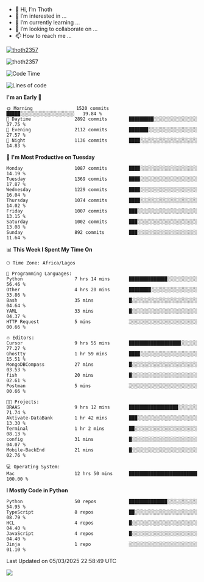 <!---
thoth2357/thoth2357 is a ✨ special ✨ repository because its `README.md` (this file) appears on your GitHub profile.
You can click the Preview link to take a look at your changes.
--->

- 👋 Hi, I’m Thoth
- 👀 I’m interested in ...
- 🌱 I’m currently learning ...
- 💞️ I’m looking to collaborate on ...
- 📫 How to reach me ...


<p align="left"> <a href="https://github.com/ryo-ma/github-profile-trophy"><img src="https://github-profile-trophy.vercel.app/?username=thoth2357&theme=gruvbox&no-bg=true&no-frame=false&title=MultiLanguage,Commits,Repositories,Stars,Followers,PullRequest,Reviews,Issues" alt="thoth2357" /></a> </p>

<p align="left"> <img src="https://komarev.com/ghpvc/?username=thoth2357&label=Profile%20views&color=0e75b6&style=flat" alt="thoth2357" /> </p>

<!--START_SECTION:waka-->
![Code Time](http://img.shields.io/badge/Code%20Time-3%2C280%20hrs%2052%20mins-blue)

![Lines of code](https://img.shields.io/badge/From%20Hello%20World%20I%27ve%20Written-30.9%20million%20lines%20of%20code-blue)

**I'm an Early 🐤** 

```text
🌞 Morning                1520 commits        █████░░░░░░░░░░░░░░░░░░░░   19.84 % 
🌆 Daytime                2892 commits        █████████░░░░░░░░░░░░░░░░   37.75 % 
🌃 Evening                2112 commits        ███████░░░░░░░░░░░░░░░░░░   27.57 % 
🌙 Night                  1136 commits        ████░░░░░░░░░░░░░░░░░░░░░   14.83 % 
```
📅 **I'm Most Productive on Tuesday** 

```text
Monday                   1087 commits        ████░░░░░░░░░░░░░░░░░░░░░   14.19 % 
Tuesday                  1369 commits        ████░░░░░░░░░░░░░░░░░░░░░   17.87 % 
Wednesday                1229 commits        ████░░░░░░░░░░░░░░░░░░░░░   16.04 % 
Thursday                 1074 commits        ████░░░░░░░░░░░░░░░░░░░░░   14.02 % 
Friday                   1007 commits        ███░░░░░░░░░░░░░░░░░░░░░░   13.15 % 
Saturday                 1002 commits        ███░░░░░░░░░░░░░░░░░░░░░░   13.08 % 
Sunday                   892 commits         ███░░░░░░░░░░░░░░░░░░░░░░   11.64 % 
```


📊 **This Week I Spent My Time On** 

```text
🕑︎ Time Zone: Africa/Lagos

💬 Programming Languages: 
Python                   7 hrs 14 mins       ██████████████░░░░░░░░░░░   56.46 % 
Other                    4 hrs 20 mins       ████████░░░░░░░░░░░░░░░░░   33.86 % 
Bash                     35 mins             █░░░░░░░░░░░░░░░░░░░░░░░░   04.64 % 
YAML                     33 mins             █░░░░░░░░░░░░░░░░░░░░░░░░   04.37 % 
HTTP Request             5 mins              ░░░░░░░░░░░░░░░░░░░░░░░░░   00.66 % 

🔥 Editors: 
Cursor                   9 hrs 55 mins       ███████████████████░░░░░░   77.27 % 
Ghostty                  1 hr 59 mins        ████░░░░░░░░░░░░░░░░░░░░░   15.51 % 
MongoDBCompass           27 mins             █░░░░░░░░░░░░░░░░░░░░░░░░   03.53 % 
fish                     20 mins             █░░░░░░░░░░░░░░░░░░░░░░░░   02.61 % 
Postman                  5 mins              ░░░░░░░░░░░░░░░░░░░░░░░░░   00.66 % 

🐱‍💻 Projects: 
BRAAS                    9 hrs 12 mins       ██████████████████░░░░░░░   71.74 % 
Aktivate-DataBank        1 hr 42 mins        ███░░░░░░░░░░░░░░░░░░░░░░   13.30 % 
Terminal                 1 hr 2 mins         ██░░░░░░░░░░░░░░░░░░░░░░░   08.13 % 
config                   31 mins             █░░░░░░░░░░░░░░░░░░░░░░░░   04.07 % 
Mobile-BackEnd           21 mins             █░░░░░░░░░░░░░░░░░░░░░░░░   02.76 % 

💻 Operating System: 
Mac                      12 hrs 50 mins      █████████████████████████   100.00 % 
```

**I Mostly Code in Python** 

```text
Python                   50 repos            ██████████████░░░░░░░░░░░   54.95 % 
TypeScript               8 repos             ██░░░░░░░░░░░░░░░░░░░░░░░   08.79 % 
HCL                      4 repos             █░░░░░░░░░░░░░░░░░░░░░░░░   04.40 % 
JavaScript               4 repos             █░░░░░░░░░░░░░░░░░░░░░░░░   04.40 % 
Jinja                    1 repo              ░░░░░░░░░░░░░░░░░░░░░░░░░   01.10 % 
```




 Last Updated on 05/03/2025 22:58:49 UTC
<!--END_SECTION:waka-->
<!--![](http://github-profile-summary-cards.vercel.app/api/cards/profile-details?username=thoth2357&theme=2077)

![](http://github-profile-summary-cards.vercel.app/api/cards/stats?username=thoth2357&theme=2077)![](http://github-profile-summary-cards.vercel.app/api/cards/productive-time?username=thoth2357&theme=2077&utcOffset=8) -->
<img src="https://t.bkit.co/w_6789c39040b80.gif" />
